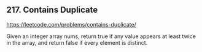 ## 217. Contains Duplicate

https://leetcode.com/problems/contains-duplicate/

Given an integer array nums, return true if any value appears at least twice in the array, and return false if every element is distinct.


